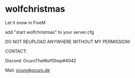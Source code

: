 # wolfchristmas
Let it snow in FiveM

add "start wolfchristmas" to your server.cfg

DO NOT REUPLOAD ANYWHERE WITHOUT MY PERMISSION!

CONTACT: 

Discord: OcuroTheWolfShep#4042

Mail: ocuro@ocuro.de


